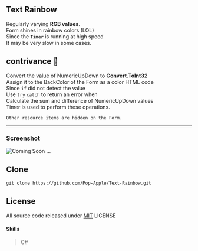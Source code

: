 ## Text Rainbow

Regularly varying **RGB values**.  
Form shines in rainbow colors (LOL)  
Since the **`Timer`** is running at high speed  
It may be very slow in some cases.  

## contrivance 🤔

Convert the value of NumericUpDown to **Convert.ToInt32**  
Assign it to the BackColor of the Form as a color HTML code  
Since `if` did not detect the value  
Use `try` `catch` to return an error when  
Calculate the sum and difference of NumericUpDown values  
Timer is used to perform these operations. 
```
Other resource items are hidden on the Form.  
```

---

### Screenshot

<img src="" alt="Coming Soon ...">

## Clone

```
git clone https://github.com/Pop-Apple/Text-Rainbow.git
```

## License

All source code released under [MIT](https://github.com/Pop-Apple/Text-Rainbow/blob/master/LICENSE) LICENSE

#### Skills

> C#
